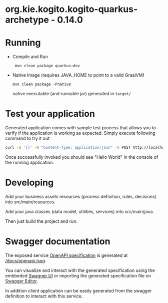 # org.kie.kogito.kogito-quarkus-archetype - 0.14.0 #

# Running

- Compile and Run

    ```
     mvn clean package quarkus:dev
    ```

- Native Image (requires JAVA_HOME to point to a valid GraalVM)

    ```
    mvn clean package -Pnative
    ```
  
  native executable (and runnable jar) generated in `target/`

# Test your application

Generated application comes with sample test process that allows you to verify if the application is working as expected. Simply execute following command to try it out

```sh
curl -d '{}' -H "Content-Type: application/json" -X POST http://localhost:8080/greetings
```

Once successfully invoked you should see "Hello World" in the console of the running application.

# Developing

Add your business assets resources (process definition, rules, decisions) into src/main/resources.

Add your java classes (data model, utilities, services) into src/main/java.

Then just build the project and run.


# Swagger documentation

The exposed service [OpenAPI specification](https://swagger.io/docs/specification) is generated at 
[/docs/openapi.json](http://localhost:8080/docs/openapi.json).

You can visualize and interact with the generated specification using the embbeded [Swagger UI](http://localhost:8080/swagger-ui) or importing the generated specification file on [Swagger Editor](https://editor.swagger.io).

In addition client application can be easily generated from the swagger definition to interact with this service.